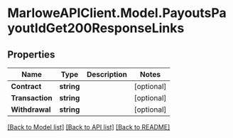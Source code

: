 # MarloweAPIClient.Model.PayoutsPayoutIdGet200ResponseLinks

## Properties

Name | Type | Description | Notes
------------ | ------------- | ------------- | -------------
**Contract** | **string** |  | [optional] 
**Transaction** | **string** |  | [optional] 
**Withdrawal** | **string** |  | [optional] 

[[Back to Model list]](../README.md#documentation-for-models) [[Back to API list]](../README.md#documentation-for-api-endpoints) [[Back to README]](../README.md)

